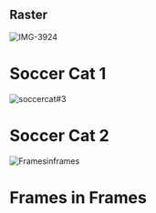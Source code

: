 ## Raster
![IMG-3924](https://user-images.githubusercontent.com/70280999/119762292-a771dc80-be6a-11eb-87c3-8155ab8eaa70.png)
# Soccer Cat 1
![soccercat#3](https://user-images.githubusercontent.com/70280999/119762418-ea33b480-be6a-11eb-8ea8-3b7cf2c10781.png)
# Soccer Cat 2
![Framesinframes](https://user-images.githubusercontent.com/70280999/119764901-7942cb80-be6f-11eb-8d29-8b1c5af44d10.png)
# Frames in Frames
